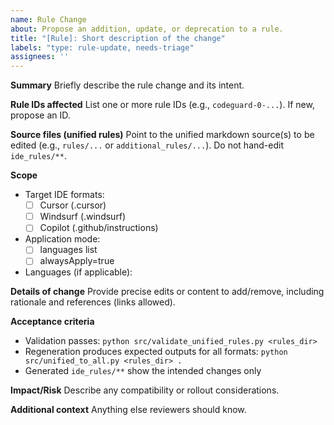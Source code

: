 ```yaml
---
name: Rule Change
about: Propose an addition, update, or deprecation to a rule.
title: "[Rule]: Short description of the change"
labels: "type: rule-update, needs-triage"
assignees: ''
---
```


**Summary**
Briefly describe the rule change and its intent.

**Rule IDs affected**
List one or more rule IDs (e.g., `codeguard-0-...`). If new, propose an ID.

**Source files (unified rules)**
Point to the unified markdown source(s) to be edited (e.g., `rules/...` or `additional_rules/...`). Do not hand-edit `ide_rules/**`.

**Scope**
- Target IDE formats:
  - [ ] Cursor (.cursor)
  - [ ] Windsurf (.windsurf)
  - [ ] Copilot (.github/instructions)
- Application mode:
  - [ ] languages list
  - [ ] alwaysApply=true
- Languages (if applicable):

**Details of change**
Provide precise edits or content to add/remove, including rationale and references (links allowed).

**Acceptance criteria**
- Validation passes: `python src/validate_unified_rules.py <rules_dir>`
- Regeneration produces expected outputs for all formats: `python src/unified_to_all.py <rules_dir> .`
- Generated `ide_rules/**` show the intended changes only

**Impact/Risk**
Describe any compatibility or rollout considerations.

**Additional context**
Anything else reviewers should know.



